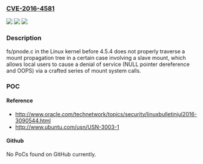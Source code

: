 ### [CVE-2016-4581](https://cve.mitre.org/cgi-bin/cvename.cgi?name=CVE-2016-4581)
![](https://img.shields.io/static/v1?label=Product&message=n%2Fa&color=blue)
![](https://img.shields.io/static/v1?label=Version&message=%3D%20n%2Fa%20&color=brighgreen)
![](https://img.shields.io/static/v1?label=Vulnerability&message=n%2Fa&color=brighgreen)

### Description

fs/pnode.c in the Linux kernel before 4.5.4 does not properly traverse a mount propagation tree in a certain case involving a slave mount, which allows local users to cause a denial of service (NULL pointer dereference and OOPS) via a crafted series of mount system calls.

### POC

#### Reference
- http://www.oracle.com/technetwork/topics/security/linuxbulletinjul2016-3090544.html
- http://www.ubuntu.com/usn/USN-3003-1

#### Github
No PoCs found on GitHub currently.

